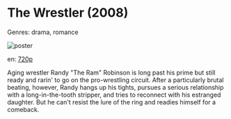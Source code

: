 # The Wrestler (2008)

Genres: drama, romance

![poster](http://image.tmdb.org/t/p/w500/huooRmB7yksJyVVSkqOgitxlCec.jpg)

en:
  [720p](magnet:?xt=urn:btih:4F9983EC4AA307BABC47269B5FCFEF8E5418E6AA&tr=udp://glotorrents.pw:6969/announce&tr=udp://tracker.opentrackr.org:1337/announce&tr=udp://torrent.gresille.org:80/announce&tr=udp://tracker.openbittorrent.com:80&tr=udp://tracker.coppersurfer.tk:6969&tr=udp://tracker.leechers-paradise.org:6969&tr=udp://p4p.arenabg.ch:1337&tr=udp://tracker.internetwarriors.net:1337)
  


Aging wrestler Randy "The Ram" Robinson is long past his prime but still ready and rarin' to go on the pro-wrestling circuit. After a particularly brutal beating, however, Randy hangs up his tights, pursues a serious relationship with a long-in-the-tooth stripper, and tries to reconnect with his estranged daughter. But he can't resist the lure of the ring and readies himself for a comeback.